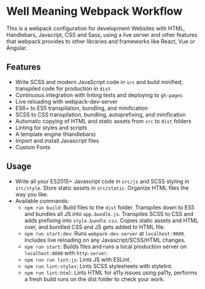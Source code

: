 # Well Meaning Webpack Workflow

This is a webpack configuration for development Websites with HTML, Handlebars, Javacript, CSS and Sass, using a live server and other features that webpack provides to other libraries and frameworks like React, Vue or Angular. 

## Features

- Write SCSS and modern JavaScript code in `src` and build minified, transpiled code for production in `dist`
- Continuous integration with linting tests and deploying to `gh-pages`
- Live reloading with webpack-dev-server
- ES6+ to ES5 transpilation, bundling, and minification
- SCSS to CSS transpilation, bundling, autoprefixing, and minification
- Automatic copying of HTML and static assets from `src` to `dist` folders
- Linting for styles and scripts
- A template engine (Handlebars)
- Import and install Javascript files 
- Custom Fonts

## Usage

- Write all your ES2015+ Javascript code in `src/js` and SCSS styling in `src/style`. Store static assets in `src/static`. Organize HTML files the way you like.
- Available commands:
  - `npm run build`: Build files to the `dist` folder. Transpiles down to ES5 and bundles all JS into `app.bundle.js`. Transpiles SCSS to CSS and adds prefixing into `style.bundle.css`. Copies static assets and HTML over, and bundled CSS and JS gets added to HTML file.
  - `npm run start:dev`: Runs `webpack-dev-server` at `localhost:9000`. Includes live reloading on any Javascript/SCSS/HTML changes.
  - `npm run start`: Builds files and runs a local production server on `localhost:8080` with `http-server`.
  - `npm run run lint:js`: Lints JS with ESLint.
  - `npm run lint:styles`: Lints SCSS stylesheets with stylelint.
  - `npm run lint:html`: Lints HTML for a11y issues using pa11y, performs a  fresh build runs on the dist folder to check your work.
```

